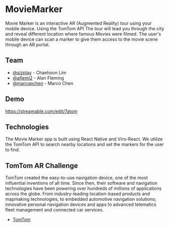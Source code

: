 # MovieMarker

Movie Marker is an interactive AR (Augmented Reality) tour using your mobile device. Using the TomTom API The tour will lead you through the city and reveal different location where famous Movies were filmed. The user's mobile device can scan a marker to give them access to the movie scene through an AR portal.

## Team

- [@sizplay](https://github.com/sizplay) - Chaehoon Lim
- [@aflemi2](http://www.github.com/aflemi2) - Alan Fleming
- [@marcopchen](http://www.github.com/marcopchen) - Marco Chen

## Demo
https://streamable.com/edit/7atom

## Technologies

The Movie Marker app is built using React Native and Viro-React. We utilize the TomTom API to search nearby locations and set the markers for the user to find.

## TomTom AR Challenge

TomTom created the easy-to-use navigation device, one of the most influential inventions of all time. Since then, their software and navigation technologies have been powering over hundreds of millions of applications across the globe. From industry-leading location-based products and mapmaking technologies, to embedded automotive navigation solutions; innovative personal navigation devices and apps to advanced telematics fleet management and connected car services.
- [TomTom](https://developer.tomtom.com/)

